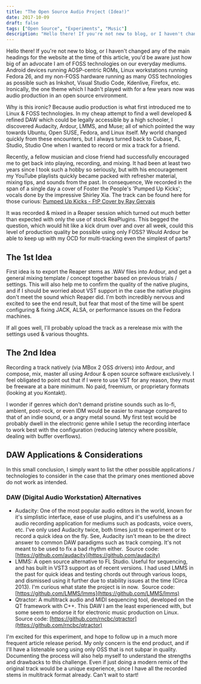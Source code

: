 ```yaml
---
title: "The Open Source Audio Project (Idea!)"
date: 2017-10-09
draft: false
tags: ["Open Source", "Experiments", "Music"]
description: "Hello there! If you're not new to blog, or I haven't changed any of the main headings for the website at the time of this article, you'd be aware just how big of an advocate I am of FOSS technologies on our everyday mediums. Android devices running AOSP-centric ROMs, Linux workstations running Fedora 26, and my non-FOSS hardware running as many OSS technologies as possible such as Inkshot, Visual Studio Code, Kdenlive, Firefox, etc. Ironically, the one theme which I hadn't played with for a few years now was audio production in an open source environment."
---
```


Hello there! If you're not new to blog, or I haven't changed any of the main headings for the website at the time of this article, you'd be aware just how big of an advocate I am of FOSS technologies on our everyday mediums. Android devices running AOSP-centric ROMs, Linux workstations running Fedora 26, and my non-FOSS hardware running as many OSS technologies as possible such as Inkshot, Visual Studio Code, Kdenlive, Firefox, etc. Ironically, the one theme which I hadn't played with for a few years now was audio production in an open source environment.

Why is this ironic? Because audio production is what first introduced me to Linux & FOSS technologies. In my cheap attempt to find a well developed & refined DAW which could be legally accessible by a high schooler, I discovered Audacity, Ardour, LMMS, and Muse; all of which pointed the way towards Ubuntu, Open SUSE, Fedora, and Linux itself. My world changed quickly from these encounters, but I always turned back to Cubase, FL Studio, Studio One when I wanted to record or mix a track for a friend.

Recently, a fellow musician and close friend had successfully encouraged me to get back into playing, recording, and mixing. It had been at least two years since I took such a hobby so seriously, but with his encouragement my YouTube playlists quickly became packed with refresher material, mixing tips, and sounds from the past. In consequence, We recorded in the span of a single day a cover of Foster the People's 'Pumped Up Kicks'; vocals done by the impressive Shirley Xia. The track can be found here for those curious: [Pumped Up Kicks - FtP Cover by Ray Gervais](https://soundcloud.com/ray-gervais-711531601/pumped-up-kicks-ftp-cover)

It was recorded & mixed in a Reaper session which turned out much better than expected with only the use of stock ReaPlugins. This begged the question, which would hit like a kick drum over and over all week, could this level of production quality be possible using only FOSS? Would Ardour be able to keep up with my OCD for multi-tracking even the simplest of parts?

## The 1st Idea

First idea is to export the Reaper stems as .WAV files into Ardour, and get a general mixing template / concept together based on previous trials / settings. This will also help me to confirm the quality of the native plugins, and if I should be worried about VST support in the case the native plugins don't meet the sound which Reaper did. I'm both incredibly nervous and excited to see the end result, but fear that most of the time will be spent configuring & fixing JACK, ALSA, or performance issues on the Fedora machines.

If all goes well, I'll probably upload the track as a rerelease mix with the settings used & various thoughts.

## The 2nd Idea

Recording a track natively (via MBox 2 OSS drivers) into Ardour, and compose, mix, master all using Ardour & open source software exclusively. I feel obligated to point out that if I were to use VST for any reason, they must be freeware at a bare minimum. No paid, freemium, or proprietary formats (looking at you Kontakt).

I wonder if genres which don't demand pristine sounds such as lo-fi, ambient, post-rock, or even IDM would be easier to manage compared to that of an indie sound, or a angry metal sound. My first test would be probably dwell in the electronic genre while I setup the recording interface to work best with the configuration (reducing latency where possible, dealing with buffer overflows).

## DAW Applications & Considerations

In this small conclusion, I simply want to list the other possible applications / technologies to consider in the case that the primary ones mentioned above do not work as intended.

### DAW (Digital Audio Workstation) Alternatives

- Audacity: One of the most popular audio editors in the world, known for it's simplistic interface, ease of use plugins, and it's usefulness as a audio recording application for mediums such as podcasts, voice overs, etc. I've only used Audacity twice, both times just to experiment or to record a quick idea on the fly. See, Audacity isn't mean to be the direct answer to common DAW paradigms such as track comping. It's not meant to be used to fix a bad rhythm either.  Source code: [https://github.com/audacity](https://github.com/audacity)
- LMMS: A open source alternative to FL Studio. Useful for sequencing, and has built in VST3 support as of recent versions. I had used LMMS in the past for quick ideas and testing chords out through various loops, and dismissed using it further due to stability issues at the time (Circa 2013). I'm curious what state the project is in now.  Source code: [https://github.com/LMMS/lmms](https://github.com/LMMS/lmms)
- Qtractor: A multitrack audio and MIDI sequencing tool, developed on the QT framework with C++. This DAW I am the least experienced with, but some seem to endorse it for electronic music production on Linux.  Source code: [https://github.com/rncbc/qtractor](https://github.com/rncbc/qtractor)

I'm excited for this experiment, and hope to follow up in a much more frequent article release period. My only concern is the end product, and if I'll have a listenable song using only OSS that is not subpar in quality. Documenting the process will also help myself to understand the strengths and drawbacks to this challenge. Even if just doing a modern remix of the original track would be a unique experience, since I have all the recorded stems in multitrack format already. Can't wait to start!
